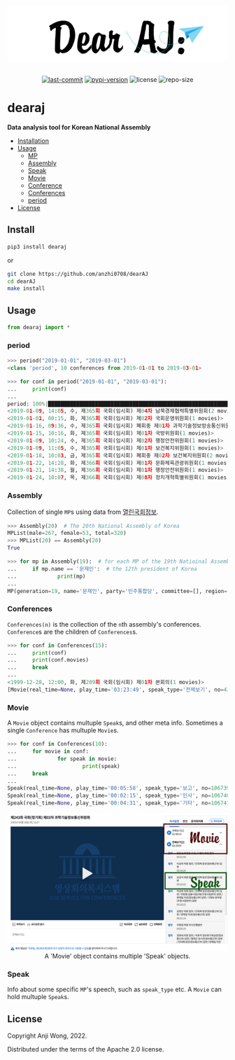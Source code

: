 <div align="center">

  <img src="https://raw.githubusercontent.com/anzhi0708/dearAJ/main/img/logo.png" />

</div>

<br>

<div align="center">

  [![last-commit](https://img.shields.io/github/last-commit/anzhi0708/dearAJ?style=social)](https://github.com/anzhi0708/dearAJ/commits/main)    [![pypi-version](https://img.shields.io/pypi/v/dearaj?color=blue&style=flat-square)](https://pypi.org/project/dearaj) ![license](https://img.shields.io/github/license/anzhi0708/dearAJ?color=blue&style=flat-square)    ![repo-size](https://img.shields.io/github/repo-size/anzhi0708/dearAJ?style=social)

</div>


# dearaj

**Data analysis tool for Korean National Assembly**

- [Installation](https://github.com/anzhi0708/dearAJ#install)
- [Usage](https://github.com/anzhi0708/dearAJ#usage)
  - [MP](https://github.com/anzhi0708/dearAJ#assembly)
  - [Assembly](https://github.com/anzhi0708/dearAJ#assembly)
  - [Speak](https://github.com/anzhi0708/dearAJ#speak)
  - [Movie](https://github.com/anzhi0708/dearAJ#movie)
  - [Conference](https://github.com/anzhi0708/dearAJ#conferences)
  - [Conferences](https://github.com/anzhi0708/dearAJ#conferences)
  - [period](https://github.com/anzhi0708/dearAJ#period)
- [License](https://github.com/anzhi0708/dearAJ#license)

## Install

```bash
pip3 install dearaj
```
or
```bash
git clone https://github.com/anzhi0708/dearAJ
cd dearAJ
make install
```

## Usage

```python
from dearaj import *
```

### period

```python
>>> period("2019-01-01", "2019-03-01")
<class 'period', 10 conferences from 2019-01-01 to 2019-03-01>
```
```python
>>> for conf in period("2019-01-01", "2019-03-01"):
...     print(conf)
...
period: 100%|██████████████████████████████████████████████████████████████████████| 10/10 [00:00<00:00, 2813.08conf/s]
<2019-01-09, 14:05, 수, 제365회 국회(임시회) 제04차 남북경제협력특별위원회(2 movies)>
<2019-01-01, 00:15, 화, 제365회 국회(임시회) 제02차 국회운영위원회(1 movies)>
<2019-01-16, 09:36, 수, 제365회 국회(임시회) 폐회중 제01차 과학기술정보방송통신위원회(1 movies)>
<2019-01-15, 10:16, 화, 제365회 국회(임시회) 제01차 국방위원회(1 movies)>
<2019-01-09, 10:24, 수, 제365회 국회(임시회) 제02차 행정안전위원회(1 movies)>
<2019-01-09, 11:05, 수, 제365회 국회(임시회) 제01차 보건복지위원회(1 movies)>
<2019-01-18, 10:03, 금, 제365회 국회(임시회) 폐회중 제02차 보건복지위원회(2 movies)>
<2019-01-22, 14:28, 화, 제366회 국회(임시회) 제01차 문화체육관광위원회(1 movies)>
<2019-01-21, 14:38, 월, 제366회 국회(임시회) 제01차 행정안전위원회(1 movies)>
<2019-01-24, 10:07, 목, 제366회 국회(임시회) 제08차 정치개혁특별위원회(1 movies)>
```

### Assembly

Collection of single `MP`s using data from [열린국회정보](https://open.assembly.go.kr/portal/assm/search/memberHistSchPage.do).

```python
>>> Assembly(20)  # The 20th National Assembly of Korea
MPList(male=267, female=53, total=320)
>>> MPList(20) == Assembly(20)
True
```
```python
>>> for mp in Assembly(19):  # for each MP of the 19th Natioinal Assembly, search for
...     if mp.name == '문재인':  # the 12th president of Korea
...             print(mp)
...
MP(generation=19, name='문재인', party='민주통합당', committee=[], region='부산 사상구', gender='남', n='초선', how='지역구')
```

### Conferences

`Conferences(n)` is the collection of the `n`th assembly's conferences. `Conference`s are the children of `Conferences`s.

```python
>>> for conf in Conferences(15):
...     print(conf)
...     print(conf.movies)
...     break
...
<1999-12-28, 12:00, 화, 제209회 국회(임시회) 제01차 본회의(1 movies)>
[Movie(real_time=None, play_time='03:23:49', speak_type='전체보기', no=435998, sublist=[Speak(real_time=None, play_time='00:03:45', speak_type='보고', no=115668, speak_title='개의, 의사국장 보고', wv=0), Speak(real_time=None, play_time='00:01:00', speak_type='인사', no=115669, speak_title='박재규 통일부장관 인사', wv=0), Speak(real_time=None, play_time='00:05:20', speak_type='발언', no=115670, speak_title='윤한도의원 5분 자유발언', wv=0), Speak(real_time=None, play_time='00:05:15', speak_type='발언', no=115671, speak_title='박광태의원 5분 자유발언', wv=0), Speak(real_time=None, play_time='00:03:21', speak_type='발언', no=115672, speak_title='국창근의원 신상발언', wv=0), Speak(real_time=None, play_time='00:02:24', speak_type='설명', no=115673, speak_title='1.제209회국회(임시회)회기결정의건, 2.정치개혁입법특별위원회구성결의안 이윤수의원 제안설명', wv=0), Speak(real_time=None, play_time='00:06:57', speak_type='보고', no=115674, speak_title='3.민영교도소등의설치·운영에관한법률안 외 3건 安商守의원 제안설명 및 심사보고', wv=0), Speak(real_time=None, play_time='00:03:07', speak_type='설명', no=115675, speak_title='7.참전군인등지원에관한법률개정법률안(대안) 김영선의원 제안설명', wv=0), Speak(real_time=None, play_time='00:03:44', speak_type='보고', no=115676, speak_title='8.지방재정법중개정법률안 외 1건 홍문종의원 심사보고', wv=0), Speak(real_time=None, play_time='00:05:18', speak_type='보고', no=115677, speak_title='10.민주화운동관련자명예회복및보상등에관한법률안(대안) 외 1건 유선호의원 제안설명 및 심사보고', wv=0), Speak(real_time=None, play_time='00:05:55', speak_type='보고', no=115678, speak_title='12.방송법안 외 3건 신기남의원 심사보고', wv=0), Speak(real_time=None, play_time='00:05:06', speak_type='설명', no=115679, speak_title='이상현의원 제12항 수정안에 대한 제안설명', wv=0), Speak(real_time=None, play_time='00:06:05', speak_type='토론', no=115680, speak_title='박성범의원 제12항 수정안 반대토론', wv=0), Speak(real_time=None, play_time='00:06:48', speak_type='토론', no=115681, speak_title='신기남의원 제12항 수정안 찬성토론', wv=0), Speak(real_time=None, play_time='00:04:21', speak_type='보고', no=115682, speak_title='제12항 수정안 표결(기립표결, 가결), 제13항∼제15항 의결(가결), 16.변리사법중개정법률안', wv=0), Speak(real_time=None, play_time='00:02:08', speak_type='보고', no=115683, speak_title='신영국의원 심사보고', wv=0), Speak(real_time=None, play_time='00:06:24', speak_type='설명', no=115684, speak_title='김칠환의원 제16항 수정안에 대한 제안설명', wv=0), Speak(real_time=None, play_time='00:07:50', speak_type='토론', no=115685, speak_title='김경재의원 제16항 수정안 반대토론', wv=0), Speak(real_time=None, play_time='00:04:35', speak_type='보고', no=115686, speak_title='제16항 수정안 표결(기립표결, 부결, 원안 가결), 17.지방교육재정교부금법중개정법률안(대안) 외 3건', wv=0), Speak(real_time=None, play_time='00:10:23', speak_type='설명', no=115687, speak_title='박범진의원 제안설명', wv=0), Speak(real_time=None, play_time='00:02:30', speak_type='보고', no=115688, speak_title='21.영재교육법안 외 4건 이재오의원 심사보고', wv=0), Speak(real_time=None, play_time='00:05:40', speak_type='보고', no=115689, speak_title='26.초·중등교육법중개정법률안 외 2건 安相洙의원 심사보고', wv=0), Speak(real_time=None, play_time='00:03:47', speak_type='보고', no=115690, speak_title='29.과학기술진흥법중개정법률안 외 1건 정호선의원 제안설명 및 심사보고', wv=0), Speak(real_time=None, play_time='00:08:35', speak_type='보고', no=115691, speak_title='31.수산업협동조합법중개정법률안 외 3건 김기춘의원 심사보고', wv=0), Speak(real_time=None, play_time='00:03:55', speak_type='설명', no=115692, speak_title='35.사회복지사업법중개정법률안(대안) 박시균의원 제안설명', wv=0), Speak(real_time=None, play_time='00:08:34', speak_type='보고', no=115693, speak_title='36.한국도로공사법중개정법률안 외 4건 김고성의원 심사보고', wv=0), Speak(real_time=None, play_time='00:07:43', speak_type='설명', no=115694, speak_title='41.개발제한구역의지정및관리에관한특별조치법안(대안) 외 1건 이국헌의원 제안설명', wv=0), Speak(real_time=None, play_time='00:07:51', speak_type='설명', no=115695, speak_title='43.도시계획법개정법률안 외 2건 조진형의원 제안설명', wv=0), Speak(real_time=None, play_time='00:03:26', speak_type='설명', no=115696, speak_title='46.도시개발법안 외 6건 이윤수의원 제안설명 및 심사보고', wv=0), Speak(real_time=None, play_time='00:06:52', speak_type='설명', no=115697, speak_title='53.자동차손해배상보장법중개정법률안 외 3건 이재창의원 제안설명 및 심사보고', wv=0), Speak(real_time=None, play_time='00:03:01', speak_type='보고', no=115698, speak_title='57.1999년도국정감사결과보고서채택의건(16건), 58.화성시설치에관한청원', wv=0), Speak(real_time=None, play_time='00:02:43', speak_type='보고', no=115699, speak_title='박신원의원 심사보고', wv=0), Speak(real_time=None, play_time='00:01:25', speak_type='기타', no=115700, speak_title='휴회의건', wv=0), Speak(real_time=None, play_time='00:05:27', speak_type='발언', no=115701, speak_title='신영국의원 5분 자유발언', wv=0), Speak(real_time=None, play_time='00:05:21', speak_type='발언', no=115702, speak_title='정세균의원 5분 자유발언', wv=0), Speak(real_time=None, play_time='00:05:26', speak_type='발언', no=115703, speak_title='김문수의원 5분 자유발언', wv=0), Speak(real_time=None, play_time='00:03:51', speak_type='발언', no=115704, speak_title='김민석의원 5분 자유발언', wv=0), Speak(real_time=None, play_time='00:05:29', speak_type='발언', no=115705, speak_title='이경재의원 5분 자유발언', wv=0), Speak(real_time=None, play_time='00:05:20', speak_type='발언', no=115706, speak_title='이상배의원 5분 자유발언', wv=0), Speak(real_time=None, play_time='00:05:45', speak_type='발언', no=115707, speak_title='김학원의원 의사진행발언', wv=0), Speak(real_time=None, play_time='00:01:18', speak_type='발언', no=115708, speak_title='박준규 국회의장 발언, 산회', wv=0)])]
```

### Movie

A `Movie` object contains multuple `Speak`s, and other meta info. Sometimes a single `Conference` has multuple `Movie`s.

```python
>>> for conf in Conferences(10):
...     for movie in conf:
...             for speak in movie:
...                     print(speak)
...     break
...
Speak(real_time=None, play_time='00:05:58', speak_type='보고', no=106739, speak_title='구범모의원', wv=0)
Speak(real_time=None, play_time='00:02:15', speak_type='인사', no=106740, speak_title='부총리겸경제기획원장관', wv=0)
Speak(real_time=None, play_time='00:04:31', speak_type='기타', no=106741, speak_title='위원장', wv=0)
```

<div align="center">

  <img src="https://raw.githubusercontent.com/anzhi0708/dearAJ/main/img/actual_kr_conf_site_page.png" />
  A 'Movie' object contains multiple 'Speak' objects.

</div>

### Speak

Info about some specific `MP`'s speech, such as `speak_type` etc. A `Movie` can hold multuple `Speak`s.

## License

Copyright Anji Wong, 2022.

Distributed under the terms of the Apache 2.0 license.
